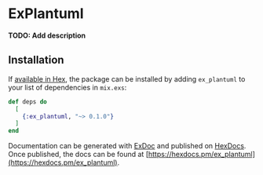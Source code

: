 # ExPlantuml

**TODO: Add description**

## Installation

If [available in Hex](https://hex.pm/docs/publish), the package can be installed
by adding `ex_plantuml` to your list of dependencies in `mix.exs`:

```elixir
def deps do
  [
    {:ex_plantuml, "~> 0.1.0"}
  ]
end
```

Documentation can be generated with [ExDoc](https://github.com/elixir-lang/ex_doc)
and published on [HexDocs](https://hexdocs.pm). Once published, the docs can
be found at [https://hexdocs.pm/ex_plantuml](https://hexdocs.pm/ex_plantuml).


